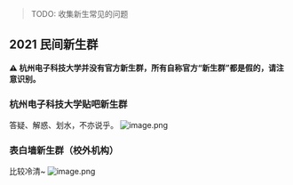 > TODO: 收集新生常见的问题

## 2021 民间新生群

**⚠️ 杭州电子科技大学并没有官方新生群，所有自称官方“新生群”都是假的，请注意识别。**

### 杭州电子科技大学贴吧新生群

答疑、解惑、划水，不亦说乎。
![image.png](https://cdn.nlark.com/yuque/0/2021/png/2596791/1625910127087-9b875236-4532-405e-893e-286cab30a8d6.png#clientId=u51640120-63fc-4&from=paste&height=341&id=uc4e6cc79&margin=%5Bobject%20Object%5D&name=image.png&originHeight=454&originWidth=418&originalType=binary&ratio=1&size=141944&status=done&style=shadow&taskId=uc2f82312-0a03-43db-8ab5-f6191bfa269&width=314)

### 表白墙新生群（校外机构）

比较冷清~
![image.png](https://cdn.nlark.com/yuque/0/2021/png/2596791/1625933735547-cb86fb35-006b-4acf-85c4-8a3188fba0ec.png#clientId=u576d7a23-4bf1-4&from=paste&id=u9af4a507&margin=%5Bobject%20Object%5D&name=image.png&originHeight=409&originWidth=367&originalType=binary&ratio=1&size=122227&status=done&style=shadow&taskId=uabcc18a9-9ded-4cc5-bf2c-77be4abbbfb)
